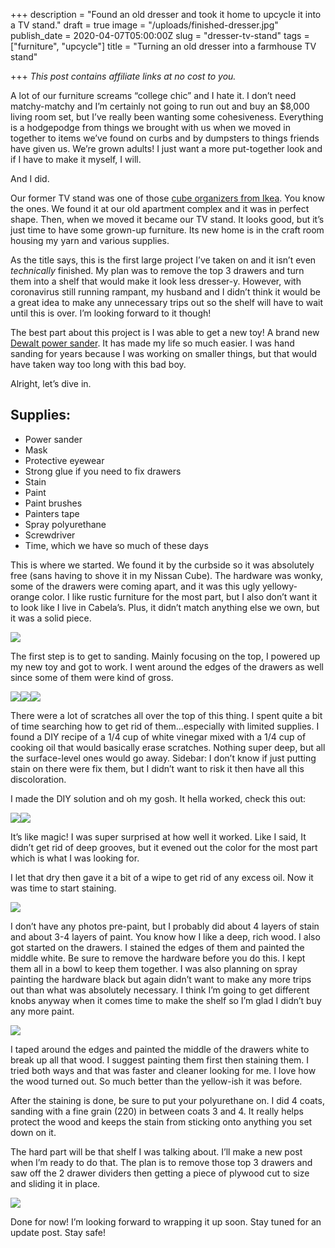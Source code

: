 +++
description = "Found an old dresser and took it home to upcycle it into a TV stand."
draft = true
image = "/uploads/finished-dresser.jpg"
publish_date = 2020-04-07T05:00:00Z
slug = "dresser-tv-stand"
tags = ["furniture", "upcycle"]
title = "Turning an old dresser into a farmhouse TV stand"

+++
_This post contains affiliate links at no cost to you._

A lot of our furniture screams “college chic” and I hate it. I don’t need matchy-matchy and I’m certainly not going to run out and buy an $8,000 living room set, but I’ve really been wanting some cohesiveness. Everything is a hodgepodge from things we brought with us when we moved in together to items we’ve found on curbs and by dumpsters to things friends have given us. We’re grown adults! I just want a more put-together look and if I have to make it myself, I will.

And I did.

Our former TV stand was one of those [cube organizers from Ikea](https://www.ikea.com/us/en/p/kallax-shelf-unit-black-brown-20275885/). You know the ones. We found it at our old apartment complex and it was in perfect shape. Then, when we moved it became our TV stand. It looks good, but it’s just time to have some grown-up furniture. Its new home is in the craft room housing my yarn and various supplies.

As the title says, this is the first large project I’ve taken on and it isn’t even *technically* finished. My plan was to remove the top 3 drawers and turn them into a shelf that would make it look less dresser-y. However, with coronavirus still running rampant, my husband and I didn’t think it would be a great idea to make any unnecessary trips out so the shelf will have to wait until this is over. I’m looking forward to it though!

The best part about this project is I was able to get a new toy! A brand new [Dewalt power sander](https://www.amazon.com/gp/product/B07JQM7C28/ref=as_li_qf_asin_il_tl?ie=UTF8&tag=codybear0e-20&creative=9325&linkCode=as2&creativeASIN=B07JQM7C28&linkId=6b0ac7ff82e6b31812a81a444f5d48f3). It has made my life so much easier. I was hand sanding for years because I was working on smaller things, but that would have taken way too long with this bad boy.

Alright, let’s dive in.

## Supplies:

* Power sander
* Mask
* Protective eyewear
* Strong glue if you need to fix drawers
* Stain
* Paint
* Paint brushes
* Painters tape
* Spray polyurethane
* Screwdriver
* Time, which we have so much of these days

This is where we started. We found it by the curbside so it was absolutely free (sans having to shove it in my Nissan Cube). The hardware was wonky, some of the drawers were coming apart, and it was this ugly yellowy-orange color. I like rustic furniture for the most part, but I also don’t want it to look like I live in Cabela’s. Plus, it didn’t match anything else we own, but it was a solid piece.

![](/uploads/old-dresser.jpg)

The first step is to get to sanding. Mainly focusing on the top, I powered up my new toy and got to work. I went around the edges of the drawers as well since some of them were kind of gross.

![](/uploads/sanding-dresser-top.jpg)![](/uploads/sanding-drawers.jpg)![](/uploads/cody-sanding.jpg)

There were a lot of scratches all over the top of this thing. I spent quite a bit of time searching how to get rid of them…especially with limited supplies. I found a DIY recipe of a 1/4 cup of white vinegar mixed with a 1/4 cup of cooking oil that would basically erase scratches. Nothing super deep, but all the surface-level ones would go away. Sidebar: I don’t know if just putting stain on there were fix them, but I didn’t want to risk it then have all this discoloration.

I made the DIY solution and oh my gosh. It hella worked, check this out:

![](/uploads/wood-before.jpg)![](/uploads/wood-after.jpg)

It’s like magic! I was super surprised at how well it worked. Like I said, It didn’t get rid of deep grooves, but it evened out the color for the most part which is what I was looking for.

I let that dry then gave it a bit of a wipe to get rid of any excess oil. Now it was time to start staining.

![](/uploads/paint-stain-with-drawers.jpg)

I don’t have any photos pre-paint, but I probably did about 4 layers of stain and about 3-4 layers of paint. You know how I like a deep, rich wood. I also got started on the drawers. I stained the edges of them and painted the middle white. Be sure to remove the hardware before you do this. I kept them all in a bowl to keep them together. I was also planning on spray painting the hardware black but again didn’t want to make any more trips out than what was absolutely necessary. I think I’m going to get different knobs anyway when it comes time to make the shelf so I’m glad I didn’t buy any more paint.

![](/uploads/drawers-paint.jpg)

I taped around the edges and painted the middle of the drawers white to break up all that wood. I suggest painting them first then staining them. I tried both ways and that was faster and cleaner looking for me. I love how the wood turned out. So much better than the yellow-ish it was before.

After the staining is done, be sure to put your polyurethane on. I did 4 coats, sanding with a fine grain (220) in between coats 3 and 4. It really helps protect the wood and keeps the stain from sticking onto anything you set down on it.

The hard part will be that shelf I was talking about. I’ll make a new post when I’m ready to do that. The plan is to remove those top 3 drawers and saw off the 2 drawer dividers then getting a piece of plywood cut to size and sliding it in place.

![](/uploads/finished-dresser.jpg)

Done for now! I’m looking forward to wrapping it up soon. Stay tuned for an update post. Stay safe!